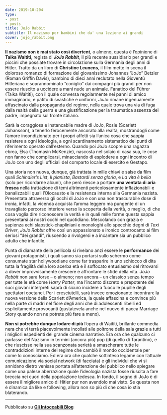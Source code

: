 ```yaml
---
date: 2019-10-204
type:
- post
- posts
title: JoJo Rabbit
subtitle: Il nazismo per bambini che da' una lezione ai grandi
cover: jojo_rabbit.png
---
```


**Il nazismo non è mai stato così divertent**, o almeno, questa è l’opinione di **Taika Waititi**, regista di ***JoJo Rabbit***, il più recente sussidiario per grandi e piccini che possiate trovare in circolazione sulla Germania degli anni di Hitler. Tratto da un libro di **Christine Leunens**, il film mette in scena il doloroso romanzo di formazione del giovanissimo Johannes “JoJo” Betzler (Roman Griffin Davis), bambino di dieci anni reclutato nella Gioventù Hitleriana e soprannominato “coniglio” dai compagni più grandi per non essere riuscito a uccidere a mani nude un animale. Fanatico del Führer (Taika Waititi), con il quale conversa regolarmente nei panni di amico immaginario, e patito di svastiche e uniformi, JoJo rimane ingenuamente affascinato dalla propaganda del regime, nella quale trova una via di fuga dalla realtà della guerra e una giustificazione per la traumatica assenza del padre, impegnato sul fronte italiano.

Sarà la coraggiosa e instancabile madre di JoJo, Rosie (Scarlett Johansson), a tenerlo ferocemente ancorato alla realtà, mostrandogli come l’amore incondizionato per i propri affetti sia l’unica cosa che sappia resistere a ogni ideologia, a ogni scardinamento sistematico dei punti di riferimento operato dall’esterno. Quando poi JoJo scopre una ragazza ebrea, Elsa (Thomasin McKenzie), nascosta nel solaio di casa sua, le cose non fanno che complicarsi, minacciando di esplodere a ogni incontro di JoJo con uno degli ufficiali del comparto locale di esercito e Gestapo.

Una storia non nuova, dunque, già trattata in mille chiavi e salse da film quali *Schindler’s List*, *Il pianista*, *Bastardi senza gloria*, e *La vita è bella* (solo per ricordarne alcuni), che però riesce a portare **una ventata di aria fresca** nella trattazione di temi altrimenti pericolosamente inflazionabili e banalizzabili quali l’Olocausto e la resistenza interna alla Germania nazista. Presentata attraverso gli occhi di JoJo e con una non trascurabile dose di ironia, infatti, la vicenda acquista l’aroma leggero ma pungente di un travagliato percorso interiore verso la scoperta della verità, o meglio, di che cosa voglia dire riconoscere la verità e in quali mille forme questa sappia presentarsi ai nostri occhi nel quotidiano. Mescolando con grazia e sapienza echi slapstick-chapliniani e monologhi allo specchio degni di *Taxi Driver*, *JoJo Rabbit* offre così un appassionato e ironico controcanto ai film seriosi “dei grandi”, riuscendo a rivolgersi e a incantare sia un pubblico adulto che infantile.

Punta di diamante della pellicola si rivelano anzi essere le **performance** dei giovani protagonisti, i quali sanno sia portarsi sullo schermo come consumate star hollywoodiane come far trasparire in uno schiocco di dita tutta la fragilità della loro acerba età e il soffocato entusiasmo del ritrovarsi a dover improvvisamente crescere e affrontare le sfide della vita. *JoJo Rabbit* non sarà forse – o almeno; non ancora – un classico senza tempo per tutte le età come *Harry Potter*, ma l’incanto discreto e prepotente dei suoi giovani interpreti saprà di sicuro incidere a fuoco le pupille degli spettatori coetanei. Per i cresciutelli, sarà invece emozionante incontrare la nuova versione della Scarlett d’America, la quale affascina e convince più nella parte di madri nel fiore degli anni che di adolescenti ribelli ed esplicitamente provocanti (gustatevela anche nel nuovo di pacca Marriage Story quando non ne potrete più fare a meno).

**Non si potrebbe dunque lodare di più** l’opera di Waititi, brillante commedia nera che vi terrà piacevolmente incollati alle poltrone della sala grazie a tutti i migliori espedienti del grande cinema narrativo. Era ora che qualcuno ci parlasse del Nazismo in termini (ancora più) pop (di quello di Tarantino), e che riuscisse nella sua scanzonata serietà a smascherare tutte le contraddizioni interne del regime che cambiò il mondo occidentale per come lo conosciamo. Ed era ora che qualche sottinteso legame con l’attuale comunicazione via social network (di facciata) e gli individui che vi si annidano dietro venisse portata all’attenzione del pubblico nello spiegare come una palese aberrazione quale l’ideologia nazista fosse riuscita a fare breccia nei cuori della popolazione tedesca. In fondo, il sogno di JoJo è di essere il migliore amico di Hitler pur non avendolo mai visto. Se questa non è dinamica da like e following, allora non so più di che cosa io stia blaterando.

---
Pubblicato su **[Gli Intoccabili Blog](intoccabiliblog.com)**
